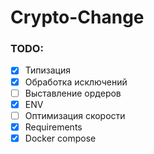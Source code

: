 # Crypto-Change

### TODO:
- [x] Типизация
- [x] Обработка исключений
- [ ] Выставление ордеров
- [x] ENV
- [ ] Оптимизация скорости
- [x] Requirements
- [x] Docker compose
